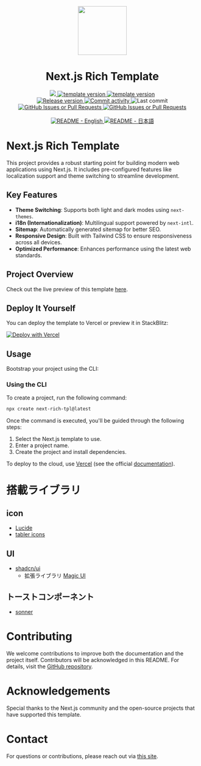 <p align="center">
  <picture>
    <source media="(prefers-color-scheme: dark)" srcset="https://assets.vercel.com/image/upload/v1662130559/nextjs/Icon_dark_background.png">
    <img src="https://assets.vercel.com/image/upload/v1662130559/nextjs/Icon_light_background.png" height="128">
  </picture>
  <h1 align="center">Next.js Rich Template</h1>
</p>

<div align="center">
  <a aria-label="toakiryu link" href="https://toaki.cc">
    <img src="https://img.shields.io/badge/MADE%20BY%20TOAKI-000000.svg?style=for-the-badge&logo=github&labelColor=000">
  </a>
  <a aria-label="template version" href="https://github.com/toaki-cltv/nextjs-rich-tpl/tree/main/templates/app/without-i18n">
    <img alt="template version" src="https://img.shields.io/badge/dynamic/json?url=https%3A%2F%2Fraw.githubusercontent.com%2Ftoaki-cltv%2Fnextjs-rich-tpl%2Frefs%2Fheads%2Fmain%2Ftemplates%2Fapp%2Fwithout-i18n%2Fpackage.json&query=version&style=for-the-badge&label=version&labelColor=000">
  </a>
  <a aria-label="template version" href="https://github.com/toaki-cltv/nextjs-rich-tpl/tree/main/templates/app/without-i18n">
    <img alt="template version" src="https://img.shields.io/badge/dynamic/json?url=https%3A%2F%2Fraw.githubusercontent.com%2Ftoaki-cltv%2Fnextjs-rich-tpl%2Frefs%2Fheads%2Fmain%2Ftemplates%2Fapp%2Fwithout-i18n%2Fpackage.json&query=license&style=for-the-badge&label=license&labelColor=000">
  </a>
</div>

<div align="center">
  <a href="https://github.com/toaki-cltv/nextjs-rich-tpl/releases/latest">
    <img alt="Release version" src="https://img.shields.io/github/v/release/toaki-cltv/nextjs-rich-tpl?style=for-the-badge&labelColor=000">
  </a>
  <a href="https://github.com/toaki-cltv/nextjs-rich-tpl/commits">
    <img alt="Commit activity" src="https://img.shields.io/github/commit-activity/t/toaki-cltv/nextjs-rich-tpl?style=for-the-badge&labelColor=000">
  </a>
  <img alt="Last commit" src="https://img.shields.io/github/last-commit/toaki-cltv/nextjs-rich-tpl?style=for-the-badge&labelColor=000">
  <a href="https://github.com/toaki-cltv/nextjs-rich-tpl/issues">
    <img alt="GitHub Issues or Pull Requests" src="https://img.shields.io/github/issues/toaki-cltv/nextjs-rich-tpl?style=for-the-badge&labelColor=000">
  </a>
  <a href="https://github.com/toaki-cltv/nextjs-rich-tpl/pulls">
    <img alt="GitHub Issues or Pull Requests" src="https://img.shields.io/github/issues-pr/toaki-cltv/nextjs-rich-tpl?style=for-the-badge&labelColor=000">
  </a>
</div>

<br/>

<div align="center">
  <a aria-label="README - English" href="https://github.com/toaki-cltv/nextjs-rich-tpl/blob/main/README/en.md">
    <img alt="README - English" src="https://img.shields.io/badge/English-blue?style=for-the-badge">
  </a>
  <a aria-label="README - 日本語" href="https://github.com/toaki-cltv/nextjs-rich-tpl/blob/main/README/ja.md">
    <img alt="README - 日本語" src="https://img.shields.io/badge/日本語-blue?style=for-the-badge">
  </a>
</div>

# Next.js Rich Template

This project provides a robust starting point for building modern web applications using Next.js. It includes pre-configured features like localization support and theme switching to streamline development.

## Key Features

- **Theme Switching**: Supports both light and dark modes using `next-themes`.
- **i18n (Internationalization)**: Multilingual support powered by `next-intl`.
- **Sitemap**: Automatically generated sitemap for better SEO.
- **Responsive Design**: Built with Tailwind CSS to ensure responsiveness across all devices.
- **Optimized Performance**: Enhances performance using the latest web standards.

## Project Overview

Check out the live preview of this template [here](https://nextjs-rich-tpl.cltv.toaki.cc).

## Deploy It Yourself

You can deploy the template to Vercel or preview it in StackBlitz:

[![Deploy with Vercel](https://vercel.com/button)](https://vercel.com/new/clone?repository-url=https://github.com/toaki-cltv/nextjs-rich-tpl/tree/main/templates/app/without-i18n&project-name=nextjs-rich-tpl&repository-name=nextjs-rich-tpl)

## Usage

Bootstrap your project using the CLI:

### Using the CLI

To create a project, run the following command:

```bash
npx create next-rich-tpl@latest
```

Once the command is executed, you'll be guided through the following steps:

1. Select the Next.js template to use.
2. Enter a project name.
3. Create the project and install dependencies.

To deploy to the cloud, use [Vercel](https://vercel.com/new?utm_source=github&utm_medium=readme&utm_campaign=next-example) (see the official [documentation](https://nextjs.org/docs/deployment)).

# 搭載ライブラリ

## icon

- [Lucide](https://lucide.dev/)
- [tabler icons](https://tabler.io/icons)

## UI

- [shadcn/ui](https://ui.shadcn.com/)
  - 拡張ライブラリ [Magic UI](https://magicui.design/)

## トーストコンポーネント

- [sonner](https://sonner.emilkowal.ski/)

# Contributing

We welcome contributions to improve both the documentation and the project itself. Contributors will be acknowledged in this README. For details, visit the [GitHub repository](https://github.com/toaki-cltv/nextjs-rich-tpl).

# Acknowledgements

Special thanks to the Next.js community and the open-source projects that have supported this template.

# Contact

For questions or contributions, please reach out via [this site](https://toakiryu.com/contact).
